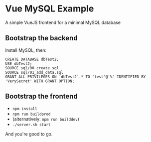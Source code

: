 # Vue MySQL Example
A simple VueJS frontend for a minimal MySQL database

## Bootstrap the backend

Install MySQL, then:

```
CREATE DATABASE dbTest2;
USE dbTest2;
SOURCE sql/00_create.sql
SOURCE sql/01_add_data.sql
GRANT ALL PRIVILEGES ON `dbTest2`.* TO 'test'@'%' IDENTIFIED BY 'VerySecret' WITH GRANT OPTION;
```

## Bootstrap the frontend

* `npm install`
* `npm run buildprod`
* (alternatively: `npm run builddev`)
* `./server.sh start`

And you're good to go.

